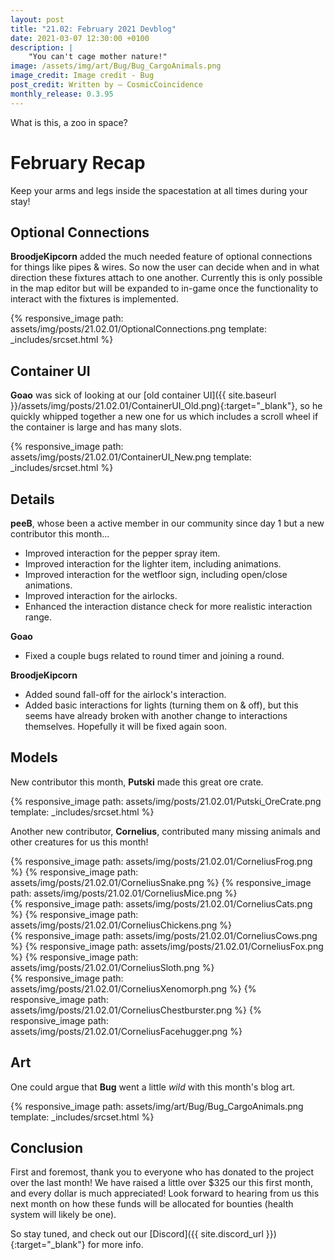 ```yaml
---
layout: post
title: "21.02: February 2021 Devblog"
date: 2021-03-07 12:30:00 +0100
description: |
    "You can't cage mother nature!"
image: /assets/img/art/Bug/Bug_CargoAnimals.png
image_credit: Image credit - Bug
post_credit: Written by – CosmicCoincidence
monthly_release: 0.3.95
---
```


What is this, a zoo in space?

# February Recap

Keep your arms and legs inside the spacestation at all times during your stay!

## Optional Connections

**BroodjeKipcorn** added the much needed feature of optional connections for things like pipes & wires. So now the user can decide when and in what direction these fixtures attach to one another. Currently this is only possible in the map editor but will be expanded to in-game once the functionality to interact with the fixtures is implemented.

{% responsive_image path: assets/img/posts/21.02.01/OptionalConnections.png template: _includes/srcset.html %}

## Container UI

**Goao** was sick of looking at our [old container UI]({{ site.baseurl }}/assets/img/posts/21.02.01/ContainerUI_Old.png){:target="_blank"}, so he quickly whipped together a new one for us which includes a scroll wheel if the container is large and has many slots.

{% responsive_image path: assets/img/posts/21.02.01/ContainerUI_New.png template: _includes/srcset.html %}

## Details

**peeB**, whose been a active member in our community since day 1 but a new contributor this month...

- Improved interaction for the pepper spray item.
- Improved interaction for the lighter item, including animations.
- Improved interaction for the wetfloor sign, including open/close animations.
- Improved interaction for the airlocks.
- Enhanced the interaction distance check for more realistic interaction range.

**Goao**

- Fixed a couple bugs related to round timer and joining a round.

**BroodjeKipcorn**

- Added sound fall-off for the airlock's interaction.
- Added basic interactions for lights (turning them on & off), but this seems have already broken with another change to interactions themselves. Hopefully it will be fixed again soon.

## Models

New contributor this month, **Putski** made this great ore crate.

{% responsive_image path: assets/img/posts/21.02.01/Putski_OreCrate.png template: _includes/srcset.html %}

Another new contributor, **Cornelius**, contributed many missing animals and other creatures for us this month!

<div class='horizontal-3' markdown='1'>
  {% responsive_image path: assets/img/posts/21.02.01/CorneliusFrog.png %}
  {% responsive_image path: assets/img/posts/21.02.01/CorneliusSnake.png %}
  {% responsive_image path: assets/img/posts/21.02.01/CorneliusMice.png %}
</div>

<div class='horizontal-2' markdown='1'>
  {% responsive_image path: assets/img/posts/21.02.01/CorneliusCats.png %}
  {% responsive_image path: assets/img/posts/21.02.01/CorneliusChickens.png %}
</div>

<div class='horizontal-3' markdown='1'>
  {% responsive_image path: assets/img/posts/21.02.01/CorneliusCows.png %}
  {% responsive_image path: assets/img/posts/21.02.01/CorneliusFox.png %}
  {% responsive_image path: assets/img/posts/21.02.01/CorneliusSloth.png %}
</div>

<div class='horizontal-3' markdown='1'>
  {% responsive_image path: assets/img/posts/21.02.01/CorneliusXenomorph.png %}
  {% responsive_image path: assets/img/posts/21.02.01/CorneliusChestburster.png %}
  {% responsive_image path: assets/img/posts/21.02.01/CorneliusFacehugger.png %}
</div>

## Art

One could argue that **Bug** went a little *wild* with this month's blog art.

{% responsive_image path: assets/img/art/Bug/Bug_CargoAnimals.png template: _includes/srcset.html %}

## Conclusion

First and foremost, thank you to everyone who has donated to the project over the last month! We have raised a little over $325 our this first month, and every dollar is much appreciated! Look forward to hearing from us this next month on how these funds will be allocated for bounties (health system will likely be one).

So stay tuned, and check out our [Discord]({{ site.discord_url }}){:target="_blank"} for more info.